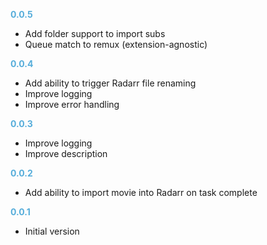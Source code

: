 
**<span style="color:#56adda">0.0.5</span>**
- Add folder support to import subs
- Queue match to remux (extension-agnostic)

**<span style="color:#56adda">0.0.4</span>**
- Add ability to trigger Radarr file renaming
- Improve logging
- Improve error handling

**<span style="color:#56adda">0.0.3</span>**
- Improve logging
- Improve description

**<span style="color:#56adda">0.0.2</span>**
- Add ability to import movie into Radarr on task complete

**<span style="color:#56adda">0.0.1</span>**
- Initial version
